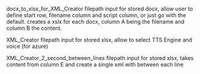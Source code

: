 docx_to_xlsx_for_XML_Creator
filepath input for stored docx, allow user to define start row, filename column and script column, or just go with the default. creates a xslx for each docx, column A being the filename and column B the content.

XML_Creator
filepath input for stored xlsx, allow to select TTS Engine and voice (for azure)

XML_Creator_2_second_between_lines
filepath input for stored xlsx, takes content from column E and create a single xml with <break time="2000ms" /> between each line
